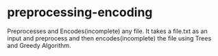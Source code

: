 # preprocessing-encoding
Preprocesses and Encodes(incomplete) any file.
It takes a file.txt as an input and preprocess and then encodes(incomplete) the file using Trees and Greedy Algorithm.
